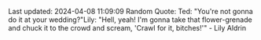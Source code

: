 Last updated: 2024-04-08 11:09:09
Random Quote: Ted: "You're not gonna do it at your wedding?"Lily: "Hell, yeah! I'm gonna take that flower-grenade and chuck it to the crowd and scream, 'Crawl for it, bitches!'" - Lily Aldrin